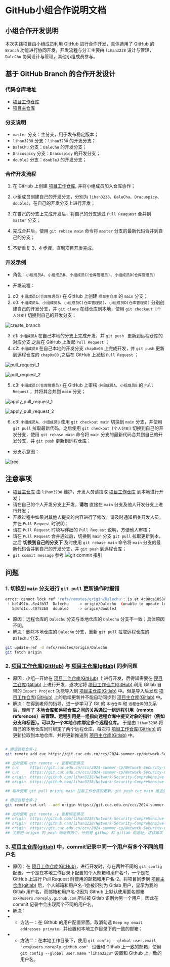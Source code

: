 # GitHub小组合作说明文档

## 小组合作开发说明

本次实践项目由小组成员利用 GitHub 进行合作开发，具体选用了 GitHub 的 `Branch` 功能进行协同开发，开发流程与分工主要由 `lihan3238` 设计与管理，`DaleChu` 协同设计与管理，其他小组成员参与。

## 基于 GitHub Branch 的合作开发设计

### 代码仓库地址

- [项目工作仓库](https://github.com/lihan3238/Network-Security-Comprehensive-Practice)
- [项目主仓库]( https://git.cuc.edu.cn/ccs/2024-summer-cp/Network-Security-Comprehensive-Practice)

### 分支说明

- `master` 分支：主分支，用于发布稳定版本；
- `lihan3238` 分支：`lihan3238` 的开发分支；
- `DaleChu` 分支：`DaleChu` 的开发分支；
- `Dracuspicy` 分支：`Dracuspicy` 的开发分支；
- `doubleJ` 分支：`doubleJ` 的开发分支；

### 合作开发流程

1. 在 GitHub 上创建 [项目工作仓库](https://github.com/lihan3238/Network-Security-Comprehensive-Practice), 并将小组成员加入仓库协作；

2. 小组成员创建自己的开发分支，分别为 `lihan3238`、`DaleChu`、`Dracuspicy`、`doubleJ`，在自己的开发分支上进行开发；

3. 在自己的分支上完成开发后，将自己的分支通过 `Pull Reaquest` 合并到 `master` 分支；

4. 完成合并后，使用 `git rebase main` 命令将 `master` 分支的最新代码合并到自己的分支；

5. 不断重复 3、4 步骤，直到项目开发完成。

### 开发示例

- 角色：`小组成员A`、`小组成员B`、`小组成员C(仓库管理员)`、`小组成员D(仓库管理员)`

- 开发流程：

1. c0: `小组成员C(仓库管理员)` 在 GitHub 上创建 `项目主仓库` 的 `main` 分支；
2. c0: `小组成员A`、`小组成员B`、`小组成员C(仓库管理员)`、`小组成员D(仓库管理员)` 分别创建自己的开发分支，并 `git clone` 在线仓库到本地，使用 `git checkout [个人分支]` 切换到自己的开发分支；

![create_branch](../img/co_doc/create_branch.png)

3. c1: `小组成员A` 在自己本地的分支上完成开发，并 `git push ` 更新到远程仓库的对应分支,之后在 GitHub 上发起 `Pull Request` ；
4. c2: `小组成员B` 在自己本地的开发分支 `chap0x0B` 上完成开发，并 `git push` 更新到远程仓库的 `chap0x0B` ,之后在 GitHub 上发起 `Pull Request` ；

![pull_request_1](../img/co_doc/pull_request_1.png)

![pull_request_2](../img/co_doc/pull_request_2.png)

5. c3: `小组成员C(仓库管理员)` 在 GitHub 上审核 `小组成员A`、`小组成员B` 的 `Pull Request` ，并将其合并到 `main` 分支；

![apply_pull_request_1](../img/co_doc/apply_pull_request_1.png)

![apply_pull_request_2](../img/co_doc/apply_pull_request_2.png)

6. c3: `小组成员A`、`小组成员B` 使用 `git checkout main` 切换到 `main` 分支，并使用 `git pull` 拉取最新代码，之后使用 `git checkout [个人分支]` 切换到自己的开发分支，使用 `git rebase main` 命令将 `main` 分支的最新代码合并到自己的开发分支，并 `git push` 更新到远程仓库； 

- 分支示意图：

![tree](../img/co_doc/tree.png)

## 注意事项

- [项目主仓库]( https://git.cuc.edu.cn/ccs/2024-summer-cp/Network-Security-Comprehensive-Practice) 由 `lihan3238` 维护，开发人员请拉取 [项目工作仓库](https://github.com/lihan3238/Network-Security-Comprehensive-Practice) 到本地进行开发；
- 请在自己的个人开发分支上开发，**请勿** 直接在 `main` 分支及他人开发分支上进行开发；
- 开发过程中如果对其他人提交的内容进行了修改，请及时通知相关开发人员，并在 `Pull Request` 时说明；
- 请在 `Pull Request` 时填写详细的 `Pull Request` 说明，方便他人审核；
- 请在 `Pull Request` 合并通过后，切换到 `main` 分支 `git pull` 拉取更新到本，之后 **切换到自己的分支下** 及时使用 `git rebase main` 命令将 `main` 分支的最新代码合并到自己的开发分支，并 `git push` 到远程仓库；
- `git commit message` 参考 ![git commit 指引](https://lihan3238.github.io/p/git_commit_info/)

## 问题

### 1. 切换到 `main` 分支进行 `git pull` 更新操作时报错

```bash
error: cannot lock ref 'refs/remotes/origin/Dalechu': is at 4c00ca1858ea4faddfe0955357e4b9204d75604b but expected be1497b8165e857bc659162466e822dc3de8ae08
 ! be1497b..6e4fb37  Dalechu    -> origin/Dalechu  (unable to update local ref)
   5d4fd1c..40f53b8  doubleJ    -> origin/doubleJ
```

- 原因：远程仓库的 `Dalechu` 分支与本地仓库的 `Dalechu` 分支不一致；具体原因不明。
- 解决：删除本地仓库的 `Dalechu` 分支，重新 `git pull` 拉取远程仓库的 `Dalechu` 分支。

```bash
git update-ref -d refs/remotes/origin/Dalechu
git fetch origin
```

### 2. [项目工作仓库(GitHub)](https://github.com/lihan3238/Network-Security-Comprehensive-Practice) 与 [项目主仓库(gitlab)]( https://git.cuc.edu.cn/ccs/2024-summer-cp/Network-Security-Comprehensive-Practice) 同步问题

- 原因：小组一开始在 [项目工作仓库(GitHub)](https://github.com/lihan3238/Network-Security-Comprehensive-Practice) 上进行开发，后得知需要在 [项目主仓库(Gitlab)]( https://git.cuc.edu.cn/ccs/2024-summer-cp/Network-Security-Comprehensive-Practice) 上进行开发，遂决定将 [项目工作仓库(GitHub)](https://github.com/lihan3238/Network-Security-Comprehensive-Practice) 利用 Gitlab 自带的 `Import Project` 功能导入到 [项目主仓库(Gitlab)]( https://git.cuc.edu.cn/ccs/2024-summer-cp/Network-Security-Comprehensive-Practice) 中。但是导入后发现 [项目工作仓库(GitHub)](https://github.com/lihan3238/Network-Security-Comprehensive-Practice) 上的后续更新并不能自动同步到 [项目主仓库(Gitlab)]( https://git.cuc.edu.cn/ccs/2024-summer-cp/Network-Security-Comprehensive-Practice) 中。
- 解决：在得到老师的指导，进一步学习了 Git 的 `本地仓库` 和 `远程仓库`的关系后，理解了 **本地仓库和远程仓库之间的关系通过一组远程引用（remote references）来管理。远程引用是一组指向远程仓库中提交对象的指针（例如分支和标签）。可以为一个本地仓库绑定多个远程仓库。** 
于是由 `lihan3238` 将自己的本地仓库同时绑定了两个远程仓库，每次将 [项目工作仓库(GitHub)](https://github.com/lihan3238/Network-Security-Comprehensive-Practice) 的更新拉取到本地仓库，并将更新推送到 [项目主仓库(Gitlab)]( https://git.cuc.edu.cn/ccs/2024-summer-cp/Network-Security-Comprehensive-Practice) 中。

```bash

# 绑定远程仓库-1
git remote add cuc https://git.cuc.edu.cn/ccs/2024-summer-cp/Network-Security-Comprehensive-Practice.git

## 此时使用 git remote -v 查看绑定情况
## cuc     https://git.cuc.edu.cn/ccs/2024-summer-cp/Network-Security-Comprehensive-Practice.git (fetch)
## cuc     https://git.cuc.edu.cn/ccs/2024-summer-cp/Network-Security-Comprehensive-Practice.git (push)
## origin  https://github.com/lihan3238/Network-Security-Comprehensive-Practice.git (fetch)
## origin  https://github.com/lihan3238/Network-Security-Comprehensive-Practice.git (push)

## 每次使用 git pull origin main 拉取工作仓库的更新，git push cuc main 推送到主仓库

# 绑定远程仓库-2
git remote set-url --add origin https://git.cuc.edu.cn/ccs/2024-summer-cp/Network-Security-Comprehensive-Practice.git

## 此时使用 git remote -v 查看绑定情况
## origin  https://github.com/lihan3238/Network-Security-Comprehensive-Practice.git (fetch)
## origin  https://github.com/lihan3238/Network-Security-Comprehensive-Practice.git (push)
## origin  https://git.cuc.edu.cn/ccs/2024-summer-cp/Network-Security-Comprehensive-Practice.git (push)
## 注意到 origin 的 push 地址有两个，分别是 github 和 gitlab 的地址，这样每次 git push origin main 时，会将更新推送到两个远程仓库，但是 pull 时只会从工作仓库拉取

```

### 3. [项目主仓库(gitlab)]( https://git.cuc.edu.cn/ccs/2024-summer-cp/Network-Security-Comprehensive-Practice) 中，commit记录中同一个用户有多个不同的用户名

- 原因：在 [项目工作仓库(GitHub)](https://github.com/lihan3238/Network-Security-Comprehensive-Practice)，进行开发时，存在两种不同的 `git config` 配置，一个是在本地工作目录下配置的个人邮箱和用户名-1，一个是在 GitHub 上进行 Pull Request 时使用的邮箱和用户名-2。将项目同步到 [项目主仓库(gitlab)]( https://git.cuc.edu.cn/ccs/2024-summer-cp/Network-Security-Comprehensive-Practice) 后，个人邮箱和用户名-1会被识别为 Gitlab 用户，显示为我的 Gitlab 用户名，而邮箱和用户名-2因为 Github 上默认使用匿名邮箱 `xxx@users.noreply.github.com` 所以被 Gitlab 识别为另一个用户，因此在 commit 记录中会出现两个不同的用户名。
- 解决：
- - 方法一：在 Github 的用户配置界面，取消勾选 `Keep my email addresses private`，并设置和本地工作目录下的一致的邮箱；
- - 方法二：在本地工作目录下，使用 `git config --global user.email "xxx@users.noreply.github.com" ` 设置和 Github 上一致的邮箱，使用 `git config --global user.name "lihan3238"` 设置和 Github 上一致的用户名。
